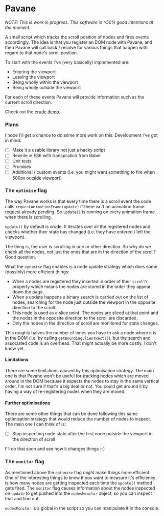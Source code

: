 # Pavane

_NOTE: This is work in progress. This software is >50% good intentions at the moment._

A small script which tracks the scroll position of nodes and fires events accordingly. The idea is that you register an DOM node with Pavane, and then Pavane will call back / resolve for various things that happen with regard to that node's scroll position.

To start with the events I've (very basically) implemented are:

 - Entering the viewport
 - Leaving the viewport
 - Being wholly within the viewport
 - Being wholly outside the viewport

For each of these events Pavane will provide information such as the current scroll direction.

Check out the [crude demo](https://peterchamberlin.com/experiments/pavane/demo.html).

### Plans

I hope I'll get a chance to do some more work on this. Development I've got in mind:

 - [ ] Make it a usable library not just a hacky script
 - [ ] Rewrite in ES6 with transpilation from Babel
 - [ ] Unit tests
 - [ ] Promises
 - [ ] Additional / custom events (i.e. you might want something to fire when 500px outside viewport)

### The `optimise` flag

The way Pavane works is that every time there is a scroll event the code calls `requestAnimationFrame(update)` if there isn't an animation frame request already pending. So `update()` is running on every animation frame when there is scrolling.

`update()` by default is crude. It iterates over all the registered nodes and checks whether their state has changed (i.e. they have entered / left the viewport).

The thing is, the user is scrolling in one or other direction. So why do we check all the nodes, not just the ones that are in the direction of the scroll? Good question.

What the `optimise` flag enables is a node update strategy which does some (possibly) more efficient things:

 - When a nodes are registered they inserted in order of their `scrollY` property which means the nodes are stored in the order they appear down the page.
 - When a update happens a binary search is carried out on the list of nodes, searching for the node just outside the viewport in the opposite direction to the scroll.
 - This node is used as a slice point. The nodes are sliced at that point and the nodes in the opposite direction to the scroll are discarded.
 - Only the nodes in the direction of scroll are monitored for state changes.

This roughly halves the number of times you have to ask a node where it is in the DOM (i.e. by calling `getBoundingClientRect()`), but the search and associated code is an overhead. That might actually be more costly. I don't know yet.
 
#### Limitations

There are some limitations caused by this optimisation strategy. The main one is that Pavane won't be useful for tracking nodes which are moved around in the DOM because it expects the nodes to stay in the same vertical order. I'm not sure if that's a big deal or not. You could get around it by having a way of re-registering nodes when they are moved.

#### Further optimisations

There are some other things that can be done following this same optimisation strategy that would reduce the number of nodes to inspect. The main one I can think of is:

 - [ ] Stop inspecting node state after the first node outside the viewport in the direction of scroll

I'll do that soon and see how it changes things :-)

### The `monitor` flag

As mentioned above the `optimise` flag _might_ make things more efficient. One of the interesting things to know if you want to measure it's efficiency is how many nodes are getting inspected each time the `update()` method gets fired. The `monitor` flag causes information about the nodes inspected on `update` to get pushed into the `nodesMonitor` object, so you can inspect that and find out.

`nodesMonitor` is a global in the script so you can manipulate it in the console.
